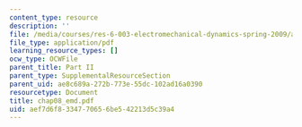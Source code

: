 ```yaml
---
content_type: resource
description: ''
file: /media/courses/res-6-003-electromechanical-dynamics-spring-2009/aef7d6f8334770656be542213d5c39a4_chap08_emd.pdf
file_type: application/pdf
learning_resource_types: []
ocw_type: OCWFile
parent_title: Part II
parent_type: SupplementalResourceSection
parent_uid: ae8c689a-272b-773e-55dc-102ad16a0390
resourcetype: Document
title: chap08_emd.pdf
uid: aef7d6f8-3347-7065-6be5-42213d5c39a4
---
```

